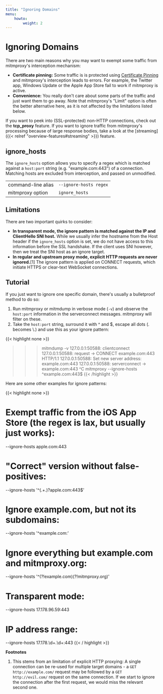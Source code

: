 ```yaml
---
title: "Ignoring Domains"
menu:
    howto:
        weight: 2
---
```


# Ignoring Domains

There are two main reasons why you may want to exempt some traffic from
mitmproxy's interception mechanism:

- **Certificate pinning:** Some traffic is is protected using [Certificate
  Pinning](https://security.stackexchange.com/questions/29988/what-is-certificate-pinning)
  and mitmproxy's interception leads to errors. For example, the Twitter app,
  Windows Update or the Apple App Store fail to work if mitmproxy is active.
- **Convenience:** You really don't care about some parts of the traffic and
  just want them to go away. Note that mitmproxy's "Limit" option is often the
  better alternative here, as it is not affected by the limitations listed
  below.

If you want to peek into (SSL-protected) non-HTTP connections, check out the
**tcp_proxy** feature. If you want to ignore traffic from mitmproxy's processing
because of large response bodies, take a look at the [streaming]({{< relref "overview-features#streaming" >}}) feature.


## ignore_hosts

The `ignore_hosts` option allows you to specify a regex which is matched against
a `host:port` string (e.g. "example.com:443") of a connection. Matching hosts
are excluded from interception, and passed on unmodified.

|                    |                                                                    |
| ------------------ | ------------------------------------------------------------------ |
| command-line alias | `--ignore-hosts regex`                                             |
| mitmproxy option   | `ignore_hosts` |


## Limitations

There are two important quirks to consider:

- **In transparent mode, the ignore pattern is matched against the IP and
  ClientHello SNI host.** While we usually infer the hostname from the Host
  header if the `ignore_hosts` option is set, we do not have access to this
  information before the SSL handshake. If the client uses SNI however, then we
  treat the SNI host as an ignore target.
- **In regular and upstream proxy mode, explicit HTTP requests are never
  ignored.**\[1\] The ignore pattern is applied on CONNECT requests, which
  initiate HTTPS or clear-text WebSocket connections.

## Tutorial

If you just want to ignore one specific domain, there's usually a bulletproof
method to do so:

1. Run mitmproxy or mitmdump in verbose mode (`-v`) and observe the `host:port`
    information in the serverconnect messages. mitmproxy will filter on these.
2. Take the `host:port` string, surround it with ^ and $, escape all dots (.
    becomes \\.) and use this as your ignore pattern:


{{< highlight none  >}}
>>> mitmdump -v
127.0.0.1:50588: clientconnect
127.0.0.1:50588: request
  -> CONNECT example.com:443 HTTP/1.1
127.0.0.1:50588: Set new server address: example.com:443
127.0.0.1:50588: serverconnect
  -> example.com:443
^C
>>> mitmproxy --ignore-hosts ^example\.com:443$
{{< /highlight >}}

Here are some other examples for ignore
patterns:

{{< highlight none  >}}
# Exempt traffic from the iOS App Store (the regex is lax, but usually just works):
--ignore-hosts apple.com:443
# "Correct" version without false-positives:
--ignore-hosts '^(.+\.)?apple\.com:443$'

# Ignore example.com, but not its subdomains:
--ignore-hosts '^example.com:'

# Ignore everything but example.com and mitmproxy.org:
--ignore-hosts '^(?!example\.com)(?!mitmproxy\.org)'

# Transparent mode:
--ignore-hosts 17\.178\.96\.59:443
# IP address range:
--ignore-hosts 17\.178\.\d+\.\d+:443
{{< / highlight >}}

**Footnotes**

1. This stems from an limitation of explicit HTTP proxying: A single connection
    can be re-used for multiple target domains - a `GET http://example.com/`
    request may be followed by a `GET http://evil.com/` request on the same
    connection. If we start to ignore the connection after the first request, we
    would miss the relevant second one.
